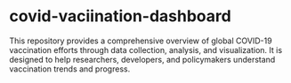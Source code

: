 # covid-vaciination-dashboard
This repository provides a comprehensive overview of global COVID-19 vaccination efforts through data collection, analysis, and visualization. It is designed to help researchers, developers, and policymakers understand vaccination trends and progress.
